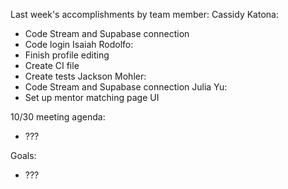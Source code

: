 Last week's accomplishments by team member:
Cassidy Katona:
- Code Stream and Supabase connection
- Code login
Isaiah Rodolfo:
- Finish profile editing
- Create CI file
- Create tests
Jackson Mohler: 
- Code Stream and Supabase connection
Julia Yu: 
- Set up mentor matching page UI

10/30 meeting agenda:
- ???

Goals:
- ???